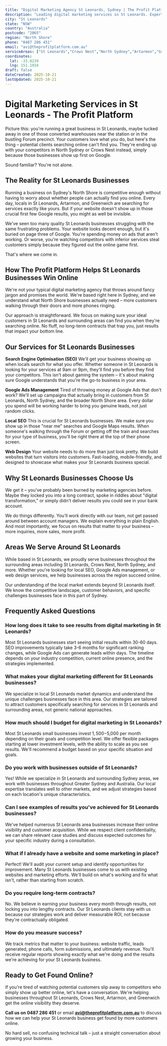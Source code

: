 ```yaml
---
title: "Digital Marketing Agency St Leonards, Sydney | The Profit Platform"
description: "Leading digital marketing services in St Leonards. Expert SEO, Google Ads & web design for North Shore businesses. Call 0487 286 451 for a free consultation."
city: "St Leonards"
state: "NSW"
country: "Australia"
postcode: "2065"
region: "North Shore"
phone: "0487 286 451"
email: "avi@theprofitplatform.com.au"
serviceAreas: ["St Leonards","Crows Nest","North Sydney","Artarmon","Greenwich"]
coordinates:
  lat: -33.8239
  lng: 151.1934
draft: false
dateCreated: 2025-10-21
lastUpdated: 2025-10-21
---
```


<script type="application/ld+json">
{
  "@context": "https://schema.org",
  "@type": "LocalBusiness",
  "@id": "https://theprofitplatform.com.au/locations/st-leonards/",
  "name": "The Profit Platform",
  "description": "Leading digital marketing services in St Leonards. Expert SEO, Google Ads & web design for North Shore businesses. Call 0487 286 451 for a free consultation.",
  "url": "https://theprofitplatform.com.au/locations/st-leonards/",
  "telephone": "0487 286 451",
  "email": "avi@theprofitplatform.com.au",
  "address": {
    "@type": "PostalAddress",
    "addressLocality": "St Leonards",
    "addressRegion": "NSW",
    "postalCode": "2065",
    "addressCountry": "AU"
  },
  "areaServed": {
    "@type": "City",
    "name": "St Leonards"
  },
  "priceRange": "$$",
  "openingHours": "Mo-Fr 09:00-18:00",
  "sameAs": [
    "https://www.facebook.com/theprofitplatform",
    "https://www.linkedin.com/company/theprofitplatform",
    "https://twitter.com/profitplatform"
  ],
  "geo": {
    "@type": "GeoCoordinates"
  }
}
</script>


# Digital Marketing Services in St Leonards - The Profit Platform

Picture this: you're running a great business in St Leonards, maybe tucked away in one of those converted warehouses near the station or in the bustling Forum precinct. Your customers love what you do, but here's the thing – potential clients searching online can't find you. They're ending up with your competitors in North Sydney or Crows Nest instead, simply because those businesses show up first on Google.

Sound familiar? You're not alone.

## The Reality for St Leonards Businesses

Running a business on Sydney's North Shore is competitive enough without having to worry about whether people can actually find you online. Every day, locals in St Leonards, Artarmon, and Greenwich are searching for services exactly like yours. But if your website doesn't show up in those crucial first few Google results, you might as well be invisible.

We've seen too many quality St Leonards businesses struggling with the same frustrating problems. Your website looks decent enough, but it's buried on page three of Google. You're spending money on ads that aren't working. Or worse, you're watching competitors with inferior services steal customers simply because they figured out the online game first.

That's where we come in.

## How The Profit Platform Helps St Leonards Businesses Win Online

We're not your typical digital marketing agency that throws around fancy jargon and promises the world. We're based right here in Sydney, and we understand what North Shore businesses actually need – more customers walking through their doors and more phones ringing.

Our approach is straightforward. We focus on making sure your ideal customers in St Leonards and surrounding areas can find you when they're searching online. No fluff, no long-term contracts that trap you, just results that impact your bottom line.

## Our Services for St Leonards Businesses

**Search Engine Optimisation (SEO)**
We'll get your business showing up when locals search for what you offer. Whether someone in St Leonards is looking for your services at 9am or 9pm, they'll find you before they find your competitors. This isn't about gaming the system – it's about making sure Google understands that you're the go-to business in your area.

**Google Ads Management**
Tired of throwing money at Google Ads that don't work? We'll set up campaigns that actually bring in customers from St Leonards, North Sydney, and the broader North Shore area. Every dollar you spend will be working harder to bring you genuine leads, not just random clicks.

**Local SEO**
This is crucial for St Leonards businesses. We make sure you show up in those "near me" searches and Google Maps results. When someone's walking through the Forum or getting off the train and searches for your type of business, you'll be right there at the top of their phone screen.

**Web Design**
Your website needs to do more than just look pretty. We build websites that turn visitors into customers. Fast-loading, mobile-friendly, and designed to showcase what makes your St Leonards business special.

## Why St Leonards Businesses Choose Us

We get it – you've probably been burned by marketing agencies before. Maybe they locked you into a long contract, spoke in riddles about "digital transformation," or simply didn't deliver results you could see in your bank account.

We do things differently. You'll work directly with our team, not get passed around between account managers. We explain everything in plain English. And most importantly, we focus on results that matter to your business – more inquiries, more sales, more profit.


## Areas We Serve Around St Leonards

While based in St Leonards, we proudly serve businesses throughout the surrounding areas including St Leonards, Crows Nest, North Sydney, and more. Whether you're looking for local SEO, Google Ads management, or web design services, we help businesses across the region succeed online.

Our understanding of the local market extends beyond St Leonards itself. We know the competitive landscape, customer behaviors, and specific challenges businesses face in this part of Sydney.


## Frequently Asked Questions

### How long does it take to see results from digital marketing in St Leonards?

Most St Leonards businesses start seeing initial results within 30-60 days. SEO improvements typically take 3-6 months for significant ranking changes, while Google Ads can generate leads within days. The timeline depends on your industry competition, current online presence, and the strategies implemented.

### What makes your digital marketing different for St Leonards businesses?

We specialize in local St Leonards market dynamics and understand the unique challenges businesses face in this area. Our strategies are tailored to attract customers specifically searching for services in St Leonards and surrounding areas, not generic national approaches.

### How much should I budget for digital marketing in St Leonards?

Most St Leonards small businesses invest $1,500-$5,000 per month depending on their goals and competition level. We offer flexible packages starting at lower investment levels, with the ability to scale as you see results. We'll recommend a budget based on your specific situation and goals.

### Do you work with businesses outside of St Leonards?

Yes! While we specialize in St Leonards and surrounding Sydney areas, we work with businesses throughout Greater Sydney and Australia. Our local expertise translates well to other markets, and we adjust strategies based on each location's unique characteristics.

### Can I see examples of results you've achieved for St Leonards businesses?

We've helped numerous St Leonards area businesses increase their online visibility and customer acquisition. While we respect client confidentiality, we can share relevant case studies and discuss expected outcomes for your specific industry during a consultation.

### What if I already have a website and some marketing in place?

Perfect! We'll audit your current setup and identify opportunities for improvement. Many St Leonards businesses come to us with existing websites and marketing efforts. We'll build on what's working and fix what isn't, rather than starting from scratch.

### Do you require long-term contracts?

No. We believe in earning your business every month through results, not locking you into lengthy contracts. Our St Leonards clients stay with us because our strategies work and deliver measurable ROI, not because they're contractually obligated.

### How do you measure success?

We track metrics that matter to your business: website traffic, leads generated, phone calls, form submissions, and ultimately revenue. You'll receive regular reports showing exactly what we're doing and the results we're achieving for your St Leonards business.

## Ready to Get Found Online?

If you're tired of watching potential customers slip away to competitors who simply show up better online, let's have a conversation. We're helping businesses throughout St Leonards, Crows Nest, Artarmon, and Greenwich get the online visibility they deserve.

**Call us on 0487 286 451** or email **avi@theprofitplatform.com.au** to discuss how we can help your St Leonards business get found by more customers online.

No hard sell, no confusing technical talk – just a straight conversation about growing your business.